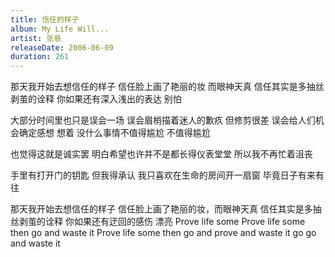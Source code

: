 ```yaml
---
title: 信任的样子
album: My Life Will...
artist: 张悬
releaseDate: 2006-06-09
duration: 261
---
```

那天我开始去想信任的样子
信任脸上画了艳丽的妆 而眼神天真
信任其实是多抽丝剥茧的诠释
你如果还有深入浅出的表达 别怕

大部分时间里也只是误会一场
误会眉梢描着迷人的歉疚 但修剪很差
误会给人们机会确定感想
想着 没什么事情不值得尴尬
不值得尴尬

也觉得这就是诚实罢
明白希望也许并不是都长得仪表堂堂
所以我不再忙着沮丧

手里有打开门的钥匙
但我得承认 我只喜欢在生命的房间开一扇窗
毕竟日子有来有往

那天我开始去想信任的样子
信任脸上画了艳丽的妆，而眼神天真
信任其实是多抽丝剥茧的诠释
你如果还有迂回的感伤 漂亮
Prove life some Prove life some
then go and waste it Prove life some
then go and prove and waste it
go go and waste it